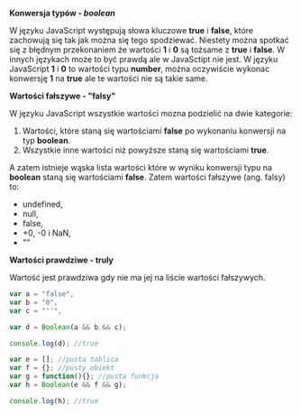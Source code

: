 **Konwersja typów - *boolean***

W języku JavaScript występują słowa kluczowe **true** i **false**, które zachowują się tak jak można się tego spodziewać.
Niestety można spotkać się z błędnym przekonaniem że wartości **1** i **0** są tożsame z **true** i **false**.
W innych językach może to być prawdą ale w JavaSctipt nie jest. W języku JavaScript **1** i **0** to wartości
typu **number**, można oczywiście wykonac konwersję **1** na **true** ale te wartości nie są takie same.

**Wartości fałszywe - "falsy"**

W języku JavaScript wszystkie wartości mozna podzielić na dwie kategorie:
1. Wartości, które staną się wartościami **false** po wykonaniu konwersji na typ **boolean**.
2. Wszystkie inne wartości niż powyższe staną się wartościami **true**.

A zatem istnieje wąska lista wartości które w wyniku konwersji typu na **boolean** staną się wartościami **false**.
Zatem wartości fałszywe (ang. falsy) to:

* undefined,
* null,
* false,
* +0, -0 i NaN,
* ""

**Wartości prawdziwe - truly**

Wartość jest prawdziwa gdy nie ma jej na liście wartości fałszywych.

```javascript
var a = "false",
var b = "0",
var c = "''",

var d = Boolean(a && b && c);

console.log(d); //true

var e = []; //pusta tablica
var f = {}; //pusty obiekt
var g = function(){}; //pusta funkcja
var h = Boolean(e && f && g);

console.log(h); //true

```
